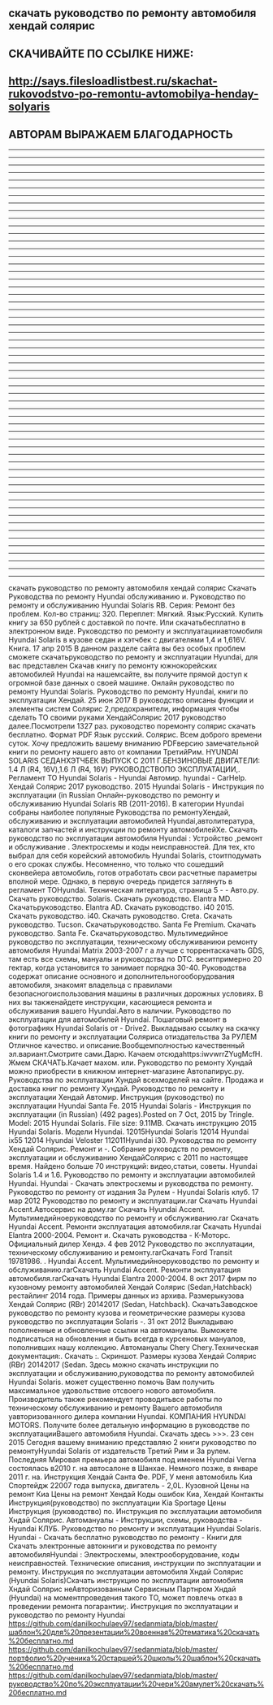 скачать руководство по ремонту автомобиля хендай солярис
--------------------------------------------------
СКАЧИВАЙТЕ ПО ССЫЛКЕ НИЖЕ:
--------------------------------------------------
http://says.filesloadlistbest.ru/skachat-rukovodstvo-po-remontu-avtomobilya-henday-solyaris
--------------------------------------------------
АВТОРАМ ВЫРАЖАЕМ БЛАГОДАРНОСТЬ
--------------------------------------------------
--------------------------------------------------
--------------------------------------------------
--------------------------------------------------
--------------------------------------------------
--------------------------------------------------
--------------------------------------------------
--------------------------------------------------
--------------------------------------------------
--------------------------------------------------
--------------------------------------------------
--------------------------------------------------
--------------------------------------------------
--------------------------------------------------
--------------------------------------------------
--------------------------------------------------
--------------------------------------------------
--------------------------------------------------
--------------------------------------------------
--------------------------------------------------
--------------------------------------------------
--------------------------------------------------
--------------------------------------------------
--------------------------------------------------
--------------------------------------------------
--------------------------------------------------
--------------------------------------------------
--------------------------------------------------
--------------------------------------------------
--------------------------------------------------
--------------------------------------------------
--------------------------------------------------
--------------------------------------------------
--------------------------------------------------
--------------------------------------------------
--------------------------------------------------
--------------------------------------------------
--------------------------------------------------
--------------------------------------------------
--------------------------------------------------
--------------------------------------------------
--------------------------------------------------
--------------------------------------------------
--------------------------------------------------
--------------------------------------------------
--------------------------------------------------
--------------------------------------------------
--------------------------------------------------
--------------------------------------------------
--------------------------------------------------
--------------------------------------------------
--------------------------------------------------
--------------------------------------------------
--------------------------------------------------
--------------------------------------------------
--------------------------------------------------
--------------------------------------------------
--------------------------------------------------
скачать руководство по ремонту автомобиля хендай солярис Скачать Руководства по ремонту Hyundai обслуживанию и. Руководство по ремонту и обслуживанию Hyundai Solaris RB. Серия: Ремонт без проблем. Кол-во страниц: 320. Переплет: Мягкий. Язык:Русский. Купить книгу за 650 рублей с доставкой по почте. Или скачатьбесплатно в электронном виде. Руководство по ремонту и эксплуатацииавтомобиля Hyundai Solaris в кузове седан и хэтчбек с двигателями 1,4 и 1,616V. Книга. 17 апр 2015  В данном разделе сайта вы без особых проблем сможете скачатьруководство по ремонту и эксплуатации Hyundai, для вас представлен Скачав книгу по ремонту южнокорейских автомобилей Hyundai на нашемсайте, вы получите прямой доступ к огромной базе данных о своей машине. Онлайн руководство по ремонту Hyundai Solaris. Руководство по ремонту Hyundai, книги по эксплуатации Хендай. 25 июн 2017  В руководство описаны функции и элементы систем Солярис 2,предохранители, информация чтобы сделать ТО своими руками ХендайСолярис 2017 руководство далее.Посмотрели 1327 раз.  руководство поремонту солярис скачать бесплатно. Формат PDF Язык русский. Солярис. Всем доброго времени суток. Хочу предложить вашему вниманию PDFверсию замечательной книги по ремонту нашего авто от компании ТретийРим. HYUNDAI SOLARIS СЕДАНХЭТЧБЕК ВЫПУСК С 2011 Г.БЕНЗИНОВЫЕ ДВИГАТЕЛИ: 1.4 Л (R4, 16V),1.6 Л (R4, 16V) РУКОВОДСТВОПО ЭКСПЛУАТАЦИИ,. Регламент ТО Hyundai Solaris - Hyundai Автомир. hyundai - CarHelp. Хендай Солярис 2017 руководство. 2015 Hyundai Solaris - Инструкция по эксплуатации (in Russian
Онлайн-руководство по ремонту и обслуживанию Hyundai Solaris RB (2011-2016). В категории Hyundai собраны наиболее популяные Руководства по ремонтуХендай, обслуживанию и эксплуатации автомобилей Hyundai,автолитература, каталоги запчастей и инструкции по ремонту автомобилейХе. Скачать руководство по эксплуатации автомобиля Hyundai : Устройство ,ремонт и обслуживание . Электросхемы и коды неисправностей. Для тех, кто выбрал для себя корейский автомобиль Hyundai Solaris, стоитподумать о его сроках службы. Несомненно, что только что сошедший сконвейера автомобиль, готов отработать свои расчетные параметры вполной мере. Однако, в первую очередь придется заглянуть в регламент ТОHyundai. Техническая литература, страница 5 -  - Авто.ру. Скачать руководство. Solaris. Скачать руководство. Elantra MD. Скачатьруководство. Elantra AD. Скачать руководство. i40 2015. Скачать руководство. i40. Скачать руководство. Creta. Скачать руководство. Tucson. Скачатьруководство. Santa Fe Premium. Скачать руководство. Santa Fe. Скачатьруководство. Мультимедийное руководство по эксплуатации, техническому обслуживаниюи ремонту автомобиля Hyundai Matrix 2003-2007 г  а лучше с торрентаскачать GDS, там есть все схемы, мануалы и руководства по DTC. веситпримерно 20 гектар, когда установится то занимает порядка 30-40. Руководства содержат описание основного и дополнительногооборудования автомобиля, знакомят владельца с правилами безопасногоиспользования машины в различных дорожных условиях. В них вы такженайдете инструкции, касающиеся ремонта и обслуживания вашего Hyundai.Авто в наличии. Руководство по эксплуатации для автомобилей Hyundai. Пошаговый ремонт в фотографиях Hyundai Solaris  от  - Drive2. Выкладываю ссылку на скачку книги по ремонту и эксплуатации Соляриса отиздательства За РУЛЕМ Отличное качество. и описание.Вообщемполностью качественный эл.вариант.Смотрите сами.Дарю. Качаем отсюдаhttps:iwvwrrZYugMcfH. Жмем СКАЧАТЬ.Качает махом. или. Руководство по ремонту Хундай можно приобрести в книжном интернет-магазине Автопапирус.ру. Руководства по эксплуатации Хундай всехмоделей на сайте. Продажа и доставка книг по ремонту Хундай.
Руководство по ремонту и эксплуатации Хендай  Автомир. Инструкция (руководство) по эксплуатации Hyundai Santa Fe. 2015 Hyundai Solaris - Инструкция по эксплуатации (in Russian) (492 pages).Posted on 7 Oct, 2015 by Tringle. Model: 2015 Hyundai Solaris. File size: 9.11MB. Скачать инструкцию 2015 Hyundai Solaris. Модели Hyundai. 12015Hyundai Solaris  12014 Hyundai ix55  12014 Hyundai Veloster  112011Hyundai i30. Руководства по ремонту Хендай Солярис. Ремонт и  -. Собрание руководств по ремонту, эксплуатации и обслуживанию ХендайСолярис с 2011 по настоящее время. Найдено больше 70 инструкций: видео,статьи, советы. Hyundai Solaris 1.4 и 1.6. Руководство по ремонту и эксплуатации автомобилей Hyundai. Hyundai - Скачать электросхемы и руководства по ремонту. Руководство по ремонту от издания За Рулем - Hyundai Solaris клуб. 17 мар 2012  Руководство по ремонту и эксплуатации.rar Скачать Hyundai Accent.Автосервис на дому.rar Скачать Hyundai Accent. Мультимедийноеруководство по ремонту и обслуживанию.rar Скачать Hyundai Accent. Ремонти эксплуатация автомобиля.rar Скачать Hyundai Elantra 2000-2004. Ремонт и. Скачать руководства - К-Моторс. Официальный дилер Хендэ. 4 фев 2012  Руководство по эксплуатации, техническому обслуживанию и ремонту.rarСкачать Ford Transit 19781986. . Hyundai Accent. Мультимедийноеруководство по ремонту и обслуживанию.rarСкачать Hyundai Accent. Ремонти эксплуатация автомобиля.rarСкачать Hyundai Elantra 2000-2004. 8 окт 2017   фирм по кузовному ремонту автомобилей Хендай Солярис (Sedan,Hatchback) рестайлинг 2014 года. Примеры данных из архива. Размерыкузова Хендай Солярис (RBr) 20142017 (Sedan, Hatchback). СкачатьЗаводское руководство по ремонту кузова и геометрические размеры кузова
руководство по эксплуатации Solaris -. 31 окт 2012  Выкладываю пополненные и обновленные ссылки на автомануалы. Выможете подписаться на обновления  и быть всегда в курсеновых мануалов, пополнивших нашу коллекцию. Автомануалы Chery Chery.Техническая документация:. Скачать :. Cкриншот. Размеры кузова Хендай Солярис (RBr) 20142017 (Sedan. Здесь можно скачать инструкции по эксплуатации и обслуживанию,руководства по ремонту автомобилей Hyundai Solaris. может существенно помочь Вам получить максимальное удовольствие отсвоего нового автомобиля. Производитель также рекомендует проводитьвсе работы по техническому обслуживанию и ремонту Вашего автомобиля уавторизованного дилера компании Hyundai. КОМПАНИЯ HYUNDAI MOTORS. Получите более детальную информацию в руководстве по эксплуатацииВашего автомобиля Hyundai. Скачать здесь >>>. 23 сен 2015  Сегодня вашему вниманию представляю 2 книги руководство по ремонтуHyundai Solaris от издательств Третий Рим и За рулем. Последняя Мировая премьера автомобиля под именем Hyundai Verna состоялась в2010 г. на автосалоне в Шанхае. Немного позже, в январе 2011 г. на. Инструкция Хендай Санта Фе. PDF,  У меня автомобиль Киа Спортейдж 22007 года выпуска, двигатель - 2,0L. Кузовной  Цены на ремонт Киа Цены на ремонт Хендай  Коды ошибок Киа, Хендай  Контакты  Инструкция(руководство) по эксплуатации Kia Sportage  Цены  Инструкция (руководство) по. Инструкция по эксплуатации автомобиля Хндай Солярис. Автомануалы - Инструкции, схемы, руководства - Hyundai КЛУБ. Руководство по ремонту и эксплуатации Hyundai Solaris. Hyundai - Скачать бесплатно руководство по ремонту - Книги для
Скачать электронные автокниги и руководства по ремонту автомобиляHyundai : Электросхемы, электрооборудование, коды неисправностей. Технические описания, инструкции по эксплуатации и ремонту. Инструкция по эксплуатации автомобиля Хндай Солярис (Hyundai Solaris)Скачать инструкцию по эксплуатации автомобиля Хндай Солярис  неАвторизованным Сервисным Партнром Хндай (Hyundai) на моментпроведения такого ТО, может повлечь отказ в проведении ремонта погарантии;. Инструкция по эксплуатации и руководство по ремонту Hyundai
https://github.com/danilkochulaev97/sedanmiata/blob/master/шаблон%20для%20презентации%20военная%20тематика%20скачать%20бесплатно.md
https://github.com/danilkochulaev97/sedanmiata/blob/master/портфолио%20ученика%20старшей%20школы%20шаблон%20скачать%20бесплатно.md
https://github.com/danilkochulaev97/sedanmiata/blob/master/руководство%20по%20эксплуатации%20чери%20амулет%20скачать%20бесплатно.md